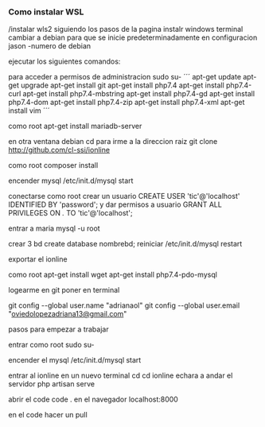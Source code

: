 
### Como instalar WSL

/instalar wls2 siguiendo los pasos de la pagina
instalr windows terminal
cambiar a debian para que se inicie predeterminadamente
en configuracion jason -numero de debian

ejecutar los siguientes comandos:

para acceder a permisos de administracion sudo su-
´´´
apt-get update
apt-get upgrade
apt-get install git
apt-get install php7.4
apt-get install php7.4-curl
apt-get install php7.4-mbstring
apt-get install php7.4-gd
apt-get install php7.4-dom
apt-get install php7.4-zip
apt-get install php7.4-xml
apt-get install vim
´´´

como root apt-get install mariadb-server

 en otra ventana debian
cd para irme a la direccion raiz
git clone http://github.com/cl-ssi/ionline

como root composer install

encender mysql
 /etc/init.d/mysql start

conectarse como root
crear un usuario 
CREATE USER 'tic'@'localhost' IDENTIFIED BY 'password';
y dar permisos a usuario
GRANT ALL PRIVILEGES ON *.* TO 'tic'@'localhost';

entrar a maria
mysql -u root

crear 3 bd
create database nombrebd;
reiniciar 
/etc/init.d/mysql restart

exportar el ionline


como root 
apt-get install wget
apt-get install php7.4-pdo-mysql

logearme en git poner en terminal

git config --global user.name "adrianaol"
git config --global user.email "oviedolopezadriana13@gmail.com"

pasos para empezar a trabajar


entrar como root
sudo su-

encender el mysql
/etc/init.d/mysql start

entrar al ionline en un nuevo terminal
cd 
cd ionline
echara a andar el servidor
php artisan serve

abrir el code
code .
en el navegador localhost:8000

en el code hacer un pull




